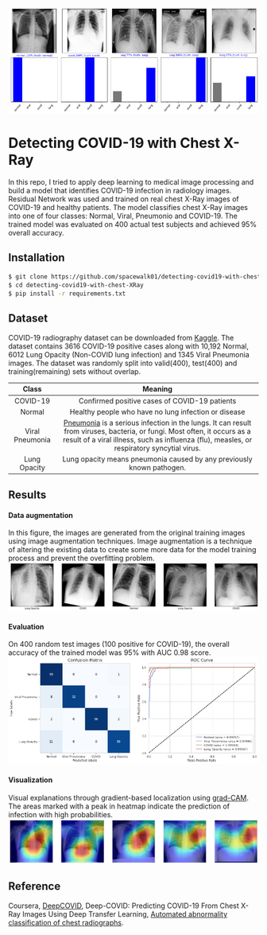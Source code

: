 ![alt text](figs/visualization.png)

# Detecting COVID-19 with Chest X-Ray

In this repo, I tried to apply deep learning to medical image processing and build a model that identifies COVID-19 infection in radiology images. Residual Network was used and trained on real chest X-Ray images of COVID-19 and healthy patients. The model classifies chest X-Ray images into one of four classes: Normal, Viral, Pneumonio and COVID-19. The trained model was evaluated on 400 actual test subjects and achieved 95% overall accuracy.


## Installation
```bash
$ git clone https://github.com/spacewalk01/detecting-covid19-with-chest-XRay
$ cd detecting-covid19-with-chest-XRay
$ pip install -r requirements.txt
```

## Dataset

COVID-19 radiography dataset can be downloaded from [Kaggle](https://www.kaggle.com/tawsifurrahman/covid19-radiography-database). The dataset contains 3616 COVID-19 positive cases along with 10,192 Normal, 6012 Lung Opacity (Non-COVID lung infection) and 1345 Viral Pneumonia images. The dataset was randomly split into valid(400), test(400) and training(remaining) sets without overlap.

| Class | Meaning |
| :---: | :---: | 
| COVID-19 |  Confirmed positive cases of COVID-19 patients |
| Normal | Healthy people who have no lung infection or disease |
| Viral Pneumonia | [Pneumonia](https://patient.uwhealth.org/healthfacts/5604) is a serious infection in the lungs. It can result from viruses, bacteria, or fungi. Most often, it occurs as a result of a viral illness, such as influenza (flu), measles, or respiratory syncytial virus. |
| Lung Opacity | Lung opacity means pneumonia caused by any previously known pathogen. |

## Results
#### Data augmentation
In this figure, the images are generated from the original training images using image augmentation techniques. Image augmentation is a technique of altering the existing data to create some more data for the model training process and prevent the overfitting problem. 
![alt text](figs/augment.png)

#### Evaluation
On 400 random test images (100 positive for COVID-19), the overall accuracy of the trained model was 95% with AUC 0.98 score.
![alt text](figs/cm.png)

#### Visualization
Visual explanations through gradient-based localization using [grad-CAM](https://github.com/jacobgil/pytorch-grad-cam). The areas marked with a peak in heatmap indicate the prediction of infection with high probabilities.
![alt text](figs/weight.png)

## Reference
Coursera, [DeepCOVID](https://github.com/shervinmin/DeepCovid), Deep-COVID: Predicting COVID-19 From Chest X-Ray Images Using Deep Transfer
Learning, [Automated abnormality classification of chest radiographs](https://www.nature.com/articles/s41746-020-0273-z.pdf).
